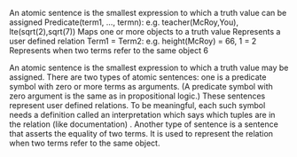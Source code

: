 ﻿An atomic sentence is the smallest expression to which a truth value can be assigned
Predicate(term1, …, termn):
e.g. teacher(McRoy,You), lte(sqrt(2),sqrt(7))
Maps one or more objects to a truth value
Represents a user defined relation
Term1 = Term2:
e.g. height(McRoy) = 66,  1 = 2
Represents when two terms refer to the same object
6

An atomic sentence is the smallest expression to which a truth value may be assigned.
There are two types of atomic sentences: 
	one is a predicate symbol with zero or more terms as arguments. (A predicate symbol with zero argument is the same as in propositional logic.) These sentences represent user defined relations. To be meaningful, each such symbol needs a definition called an interpretation which says which tuples are in the relation (like documentation) .
	Another type of sentence is a sentence that asserts the equality of two terms. It is used to represent the relation when two terms refer to the same object.